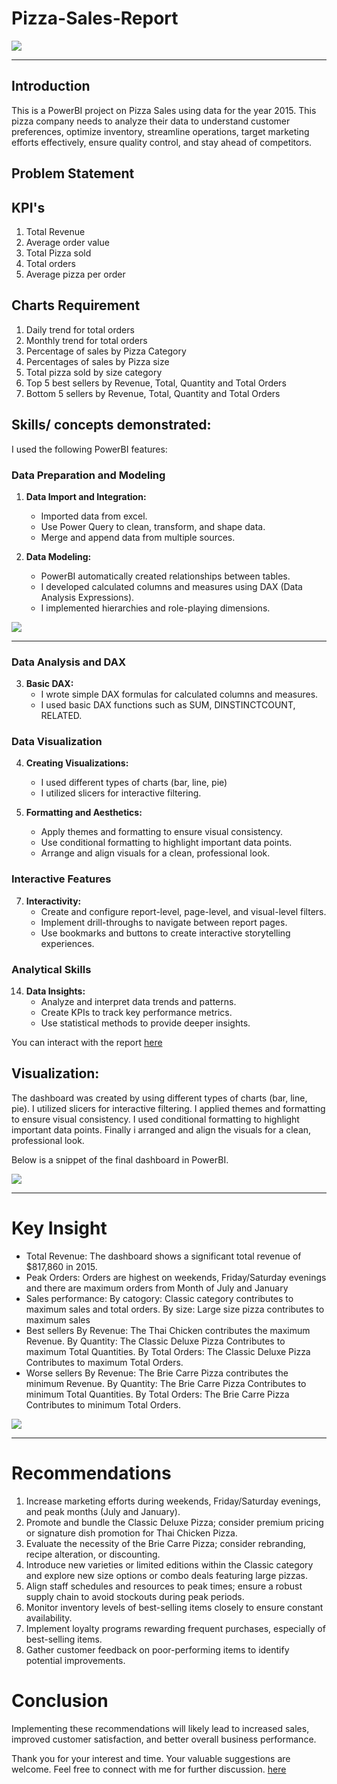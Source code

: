 # Pizza-Sales-Report

![](pizza_pics.jpg) 
***

## Introduction
This is a PowerBI project on Pizza Sales using data for the year 2015.
This pizza company needs to analyze their data to understand customer preferences, optimize inventory, streamline operations, target marketing efforts effectively, ensure quality control, and stay ahead of competitors.


## Problem Statement

## KPI's
1. Total Revenue
2. Average order value
3. Total Pizza sold
4. Total orders
5. Average pizza per order

## Charts Requirement
1. Daily trend for total orders
2. Monthly trend for total orders
3. Percentage of sales by Pizza Category
4. Percentages of sales by Pizza size
5. Total pizza sold by size category
6. Top 5 best sellers by Revenue, Total, Quantity and Total Orders
7. Bottom 5 sellers by Revenue, Total, Quantity and Total Orders
   

## Skills/ concepts demonstrated:
I used the following PowerBI features:

### Data Preparation and Modeling
1. **Data Import and Integration:**
   - Imported data from excel.
   - Use Power Query to clean, transform, and shape data.
   - Merge and append data from multiple sources.

2. **Data Modeling:**
   - PowerBI automatically created relationships between tables.
   - I developed calculated columns and measures using DAX (Data Analysis Expressions).
   - I implemented hierarchies and role-playing dimensions.

![](Model.png)
***

### Data Analysis and DAX
3. **Basic DAX:**
   - I wrote simple DAX formulas for calculated columns and measures.
   - I used basic DAX functions such as SUM, DINSTINCTCOUNT, RELATED.

### Data Visualization
4. **Creating Visualizations:**
   - I used different types of charts (bar, line, pie)
   - I utilized slicers for interactive filtering.

6. **Formatting and Aesthetics:**
   - Apply themes and formatting to ensure visual consistency.
   - Use conditional formatting to highlight important data points.
   - Arrange and align visuals for a clean, professional look.

### Interactive Features
7. **Interactivity:**
   - Create and configure report-level, page-level, and visual-level filters.
   - Implement drill-throughs to navigate between report pages.
   - Use bookmarks and buttons to create interactive storytelling experiences.


### Analytical Skills
14. **Data Insights:**
    - Analyze and interpret data trends and patterns.
    - Create KPIs to track key performance metrics.
    - Use statistical methods to provide deeper insights.

You can interact with the report [here](https://drive.google.com/file/d/1PyxHfCKgal2GOKPRUq3GkpdyWyK0P3in/view?usp=sharing)


## Visualization: 
The dashboard was created by using different types of charts (bar, line, pie). I utilized slicers for interactive filtering. I applied themes and formatting to ensure visual consistency. I used conditional formatting to highlight important data points. Finally i arranged and align the visuals for a clean, professional look.

Below is a snippet of the final dashboard in PowerBI.

![](Home_view.png)
***

# Key Insight
- Total Revenue: The dashboard shows a significant total revenue of $817,860 in 2015.
- Peak Orders: Orders are highest on weekends, Friday/Saturday evenings and there are maximum orders from Month of July and January
- Sales performance:
   By catogory: Classic category contributes to maximum sales and total orders.
   By size: Large size pizza contributes to maximum sales
- Best sellers
   By Revenue: The Thai Chicken contributes the maximum Revenue.
   By Quantity: The Classic Deluxe Pizza Contributes to maximum Total Quantities.
   By Total Orders: The Classic Deluxe Pizza Contributes to maximum Total Orders.
- Worse sellers
   By Revenue: The Brie Carre Pizza contributes the minimum Revenue.
   By Quantity: The Brie Carre Pizza Contributes to minimum Total Quantities.
   By Total Orders: The Brie Carre Pizza Contributes to minimum Total Orders.

![](Best_&_Worst_sellers.png)
***

# Recommendations
1. Increase marketing efforts during weekends, Friday/Saturday evenings, and peak months (July and January).
2. Promote and bundle the Classic Deluxe Pizza; consider premium pricing or signature dish promotion for Thai Chicken Pizza.
3. Evaluate the necessity of the Brie Carre Pizza; consider rebranding, recipe alteration, or discounting.
4. Introduce new varieties or limited editions within the Classic category and explore new size options or combo deals featuring large pizzas.
5. Align staff schedules and resources to peak times; ensure a robust supply chain to avoid stockouts during peak periods.
6. Monitor inventory levels of best-selling items closely to ensure constant availability.
7. Implement loyalty programs rewarding frequent purchases, especially of best-selling items.
8. Gather customer feedback on poor-performing items to identify potential improvements.

# Conclusion
Implementing these recommendations will likely lead to increased sales, improved customer satisfaction, and better overall business performance.


Thank you for your interest and time. Your valuable suggestions are welcome. Feel free to connect with me for further discussion.
[here](www.linkedin.com/in/cecilia-ojile-a180541a4)
